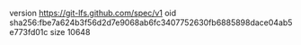version https://git-lfs.github.com/spec/v1
oid sha256:fbe7a624b3f56d2d7e9068ab6fc3407752630fb6885898dace04ab5e773fd01c
size 10648
